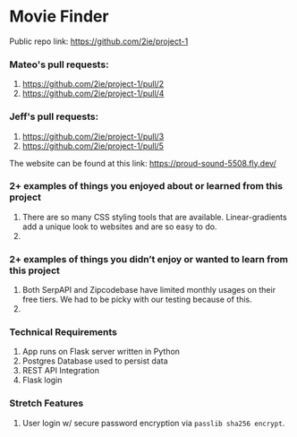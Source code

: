 # Movie Finder
Public repo link: https://github.com/2ie/project-1
### Mateo's pull requests:
1. https://github.com/2ie/project-1/pull/2
2. https://github.com/2ie/project-1/pull/4

### Jeff's pull requests:
1. https://github.com/2ie/project-1/pull/3
2. https://github.com/2ie/project-1/pull/5

The website can be found at this link: https://proud-sound-5508.fly.dev/
### 2+ examples of things you enjoyed about or learned from this project
1. There are so many CSS styling tools that are available. Linear-gradients add a unique look to websites and are so easy to do.
2. 
### 2+ examples of things you didn’t enjoy or wanted to learn from this project
1. Both SerpAPI and Zipcodebase have limited monthly usages on their free tiers. We had to be picky with our testing because of this. 
2.  
### Technical Requirements
1. App runs on Flask server written in Python
2. Postgres Database used to persist data
3. REST API Integration
4. Flask login
### Stretch Features
1. User login w/ secure password encryption via `passlib sha256 encrypt`.
